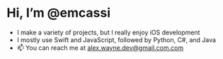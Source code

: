# Hi, I’m @emcassi
- I make a variety of projects, but I really enjoy iOS development 
- I mostly use Swift and JavaScript, followed by Python, C#, and Java
- 📫 You can reach me at alex.wayne.dev@gmail.com.com
